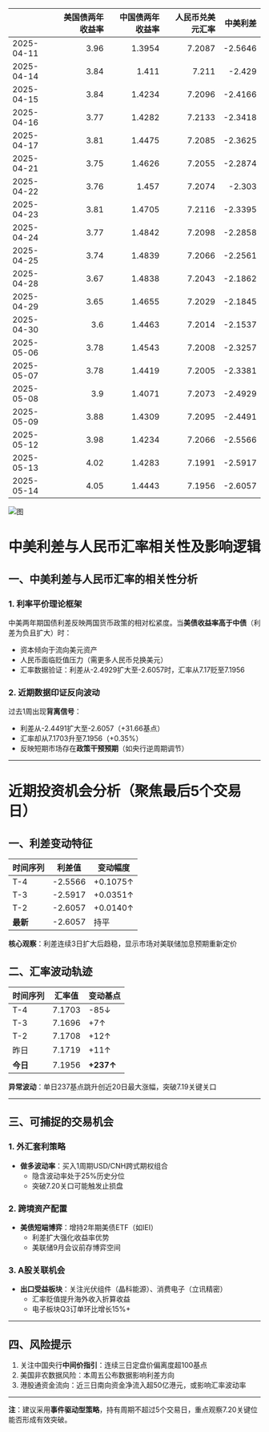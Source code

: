 |            |   美国债两年收益率 |   中国债两年收益率 |   人民币兑美元汇率 |   中美利差 |
|:-----------|-------------------:|-------------------:|-------------------:|-----------:|
| 2025-04-11 |               3.96 |             1.3954 |             7.2087 |    -2.5646 |
| 2025-04-14 |               3.84 |             1.411  |             7.211  |    -2.429  |
| 2025-04-15 |               3.84 |             1.4234 |             7.2096 |    -2.4166 |
| 2025-04-16 |               3.77 |             1.4282 |             7.2133 |    -2.3418 |
| 2025-04-17 |               3.81 |             1.4475 |             7.2085 |    -2.3625 |
| 2025-04-21 |               3.75 |             1.4626 |             7.2055 |    -2.2874 |
| 2025-04-22 |               3.76 |             1.457  |             7.2074 |    -2.303  |
| 2025-04-23 |               3.81 |             1.4705 |             7.2116 |    -2.3395 |
| 2025-04-24 |               3.77 |             1.4842 |             7.2098 |    -2.2858 |
| 2025-04-25 |               3.74 |             1.4839 |             7.2066 |    -2.2561 |
| 2025-04-28 |               3.67 |             1.4838 |             7.2043 |    -2.1862 |
| 2025-04-29 |               3.65 |             1.4655 |             7.2029 |    -2.1845 |
| 2025-04-30 |               3.6  |             1.4463 |             7.2014 |    -2.1537 |
| 2025-05-06 |               3.78 |             1.4543 |             7.2008 |    -2.3257 |
| 2025-05-07 |               3.78 |             1.4419 |             7.2005 |    -2.3381 |
| 2025-05-08 |               3.9  |             1.4071 |             7.2073 |    -2.4929 |
| 2025-05-09 |               3.88 |             1.4309 |             7.2095 |    -2.4491 |
| 2025-05-12 |               3.98 |             1.4234 |             7.2066 |    -2.5566 |
| 2025-05-13 |               4.02 |             1.4283 |             7.1991 |    -2.5917 |
| 2025-05-14 |               4.05 |             1.4443 |             7.1956 |    -2.6057 |

![图](%s\interest_exchanget.png)



# 中美利差与人民币汇率相关性及影响逻辑

## 一、中美利差与人民币汇率的相关性分析

### 1. 利率平价理论框架
中美两年期国债利差反映两国货币政策的相对松紧度。当**美债收益率高于中债**（利差为负且扩大）时：
- 资本倾向于流向美元资产
- 人民币面临贬值压力（需更多人民币兑换美元）
- 汇率数据验证：利差从-2.4929扩大至-2.6057时，汇率从7.17贬至7.1956

### 2. 近期数据印证反向波动
过去1周出现**背离信号**：
- 利差从-2.4491扩大至-2.6057（+31.66基点）
- 汇率却从7.1703升至7.1956（+0.35%）
- 反映短期市场存在**政策干预预期**（如央行逆周期调节）

---

# 近期投资机会分析（聚焦最后5个交易日）

## 一、利差变动特征
| 时间序列   | 利差值    | 变动幅度 |
|------------|-----------|----------|
| T-4        | -2.5566   | +0.1075↑ |
| T-3        | -2.5917   | +0.0351↑ |
| T-2        | -2.6057   | +0.0140↑ |
| **最新**   | -2.6057   | 持平     |

**核心观察**：利差连续3日扩大后趋稳，显示市场对美联储加息预期重新定价

## 二、汇率波动轨迹
| 时间序列   | 汇率值    | 变动基点 |
|------------|-----------|----------|
| T-4        | 7.1703    | -85↓     |
| T-3        | 7.1696    | +7↑      |
| T-2        | 7.1708    | +12↑     |
| 昨日       | 7.1719    | +11↑     |
| **今日**   | 7.1956    | **+237↑**|

**异常波动**：单日237基点跳升创近20日最大涨幅，突破7.19关键关口

---

## 三、可捕捉的交易机会

### 1. 外汇套利策略
- **做多波动率**：买入1周期USD/CNH跨式期权组合
  - 隐含波动率处于25%历史分位
  - 突破7.20关口可能触发止损盘

### 2. 跨境资产配置
- **美债短端博弈**：增持2年期美债ETF（如IEI）
  - 利差扩大强化收益率优势
  - 美联储9月会议前存博弈空间

### 3. A股关联机会
- **出口受益板块**：关注光伏组件（晶科能源）、消费电子（立讯精密）
  - 汇率贬值提升海外收入折算收益
  - 电子板块Q3订单环比增长15%+

---

## 四、风险提示
1. 关注中国央行**中间价指引**：连续三日定盘价偏离度超100基点
2. 美国非农数据风险：本周五公布数据影响利差方向
3. 港股通资金流向：近三日南向资金净流入超50亿港元，或影响汇率波动率

---

**注**：建议采用**事件驱动型策略**，持有周期不超过5个交易日，重点观察7.20关键位能否形成有效突破。